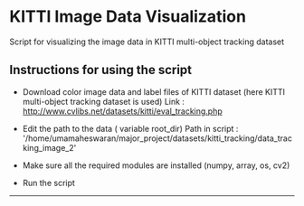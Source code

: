 # KITTI Image Data Visualization

Script for visualizing the image data in KITTI multi-object tracking dataset


## Instructions for using the script

- Download color image data and label files of KITTI dataset (here KITTI multi-object tracking dataset is used)
  Link : http://www.cvlibs.net/datasets/kitti/eval_tracking.php
  
- Edit the path to the data ( variable root_dir)
  Path in script : '/home/umamaheswaran/major_project/datasets/kitti_tracking/data_tracking_image_2'
  
- Make sure all the required modules are installed (numpy, array, os, cv2)

- Run the script

-----------------------------------------------------------------------------

